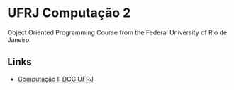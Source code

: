 # UFRJ Computação 2
Object Oriented Programming Course from the Federal University of Rio de Janeiro.

## Links
 - [Computação II DCC UFRJ][1]


  [1]: http://www.dcc.ufrj.br/~lcarvalho/comp2/
